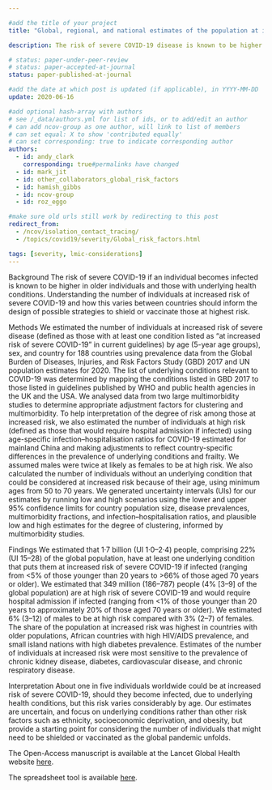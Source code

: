 ```yaml
---

#add the title of your project
title: "Global, regional, and national estimates of the population at increased risk of severe COVID-19 due to underlying health conditions in 2020: a modelling study"

description: The risk of severe COVID-19 disease is known to be higher in older individuals and those with underlying health conditions. Understanding the number of individuals at increased risk of severe COVID-19 illness, and how this varies between countries is needed to inform the design of possible strategies to shield those at highest risk. We evaluated the global prevalence of underlying conditions associated with severe COVID-19 disease.

# status: paper-under-peer-review
# status: paper-accepted-at-journal
status: paper-published-at-journal

#add the date at which post is updated (if applicable), in YYYY-MM-DD
update: 2020-06-16

#add optional hash-array with authors
# see /_data/authors.yml for list of ids, or to add/edit an author
# can add ncov-group as one author, will link to list of members
# can set equal: X to show 'contributed equally'
# can set corresponding: true to indicate corresponding author
authors:
  - id: andy_clark
    corresponding: true#permalinks have changed
  - id: mark_jit
  - id: other_collaborators_global_risk_factors
  - id: hamish_gibbs
  - id: ncov-group
  - id: roz_eggo

#make sure old urls still work by redirecting to this post
redirect_from:
  - /ncov/isolation_contact_tracing/
  - /topics/covid19/severity/Global_risk_factors.html

tags: [severity, lmic-considerations]
---
```


Background
The risk of severe COVID-19 if an individual becomes infected is known to be higher in older individuals and those with underlying health conditions. Understanding the number of individuals at increased risk of severe COVID-19 and how this varies between countries should inform the design of possible strategies to shield or vaccinate those at highest risk.

Methods
We estimated the number of individuals at increased risk of severe disease (defined as those with at least one condition listed as “at increased risk of severe COVID-19” in current guidelines) by age (5-year age groups), sex, and country for 188 countries using prevalence data from the Global Burden of Diseases, Injuries, and Risk Factors Study (GBD) 2017 and UN population estimates for 2020. The list of underlying conditions relevant to COVID-19 was determined by mapping the conditions listed in GBD 2017 to those listed in guidelines published by WHO and public health agencies in the UK and the USA. We analysed data from two large multimorbidity studies to determine appropriate adjustment factors for clustering and multimorbidity. To help interpretation of the degree of risk among those at increased risk, we also estimated the number of individuals at high risk (defined as those that would require hospital admission if infected) using age-specific infection–hospitalisation ratios for COVID-19 estimated for mainland China and making adjustments to reflect country-specific differences in the prevalence of underlying conditions and frailty. We assumed males were twice at likely as females to be at high risk. We also calculated the number of individuals without an underlying condition that could be considered at increased risk because of their age, using minimum ages from 50 to 70 years. We generated uncertainty intervals (UIs) for our estimates by running low and high scenarios using the lower and upper 95% confidence limits for country population size, disease prevalences, multimorbidity fractions, and infection–hospitalisation ratios, and plausible low and high estimates for the degree of clustering, informed by multimorbidity studies.

Findings
We estimated that 1·7 billion (UI 1·0–2·4) people, comprising 22% (UI 15–28) of the global population, have at least one underlying condition that puts them at increased risk of severe COVID-19 if infected (ranging from <5% of those younger than 20 years to >66% of those aged 70 years or older). We estimated that 349 million (186–787) people (4% [3–9] of the global population) are at high risk of severe COVID-19 and would require hospital admission if infected (ranging from <1% of those younger than 20 years to approximately 20% of those aged 70 years or older). We estimated 6% (3–12) of males to be at high risk compared with 3% (2–7) of females. The share of the population at increased risk was highest in countries with older populations, African countries with high HIV/AIDS prevalence, and small island nations with high diabetes prevalence. Estimates of the number of individuals at increased risk were most sensitive to the prevalence of chronic kidney disease, diabetes, cardiovascular disease, and chronic respiratory disease.

Interpretation
About one in five individuals worldwide could be at increased risk of severe COVID-19, should they become infected, due to underlying health conditions, but this risk varies considerably by age. Our estimates are uncertain, and focus on underlying conditions rather than other risk factors such as ethnicity, socioeconomic deprivation, and obesity, but provide a starting point for considering the number of individuals that might need to be shielded or vaccinated as the global pandemic unfolds.


The Open-Access manuscript is available at the Lancet Global Health website [here](https://www.thelancet.com/journals/langlo/article/PIIS2214-109X(20)30264-3/fulltext).

The spreadsheet tool is available [here](https://www.dropbox.com/s/t38koure6qn19lp/Covid-19%20analysis%20v1.50%20release.xlsb?dl=0).

